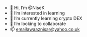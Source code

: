 - 👋 Hi, I’m @NiseK
- 👀 I’m interested in learning
- 🌱 I’m currently learning crypto DEX
- 💞️ I’m looking to collaborate
- 📫 emailawaaznisar@yahoo.co.uk

<!---
NiseK/NiseK is a ✨ special ✨ repository because its `README.md` (this file) appears on your GitHub profile.
You can click the Preview link to take a look at your changes.
--->
